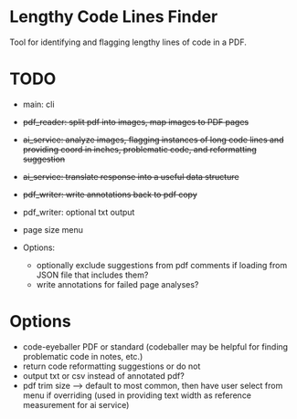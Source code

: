 # Lengthy Code Lines Finder

Tool for identifying and flagging lengthy lines of code in a PDF.

# TODO
* main: cli
* ~~pdf_reader: split pdf into images, map images to PDF pages~~
* ~~ai_service: analyze images, flagging instances of long code lines and providing coord in inches, problematic code, and reformatting suggestion~~
* ~~ai_service: translate response into a useful data structure~~
* ~~pdf_writer: write annotations back to pdf copy~~
* pdf_writer: optional txt output
* page size menu

* Options:
	* optionally exclude suggestions from pdf comments if loading from JSON file that includes them?
	* write annotations for failed page analyses?




# Options
* code-eyeballer PDF or standard (codeballer may be helpful for finding problematic code in notes, etc.)
* return code reformatting suggestions or do not
* output txt or csv instead of annotated pdf?
* pdf trim size --> default to most common, then have user select from menu if overriding (used in providing text width as reference measurement for ai service)
